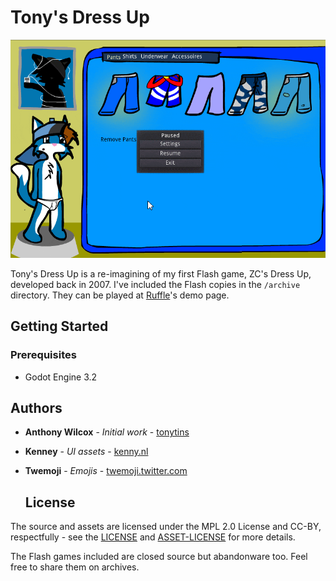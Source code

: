 # Tony's Dress Up

![](screenshot.gif)

​Tony's Dress Up is a re-imagining of my first Flash game, ZC's Dress Up, developed back in 2007. I've included the Flash copies in the ``/archive`` directory. They can be played at [Ruffle](https://ruffle.rs/)'s demo page.
​

## Getting Started

### Prerequisites

- Godot Engine 3.2

## Authors

* **Anthony Wilcox** - *Initial work* - [tonytins](https://github.com/tonytins)
* **Kenney** - *UI assets* - [kenny.nl](https://www.kenney.nl/)
* **Twemoji** - *Emojis* - [twemoji.twitter.com](https://twemoji.twitter.com/)
    ​
  
  ## License

The source and assets are licensed under the MPL 2.0 License and CC-BY, respectfully - see the [LICENSE](LICENSE) and [ASSET-LICENSE](ASSET-LICENSE) for more details.

The Flash games included are closed source but abandonware too. Feel free to share them on archives.
